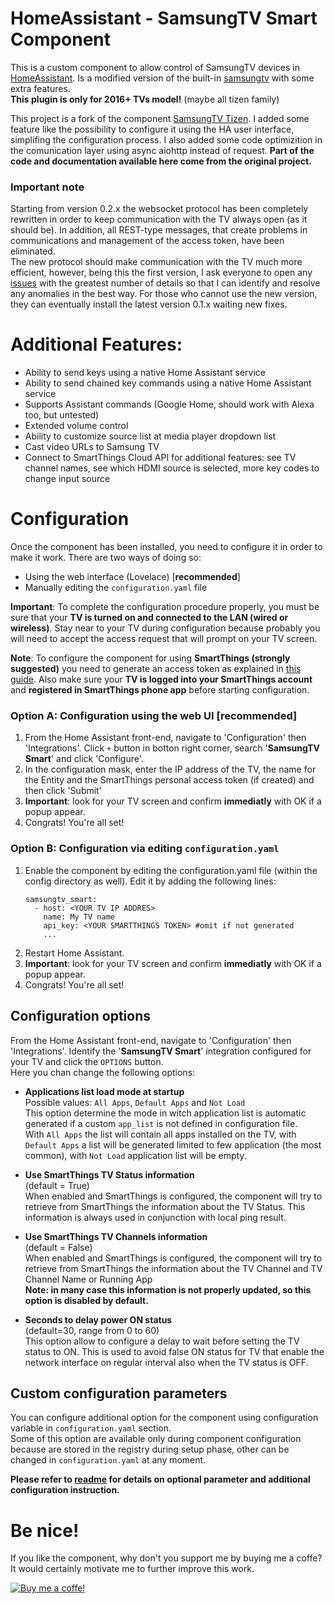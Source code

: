 
# HomeAssistant - SamsungTV Smart Component

This is a custom component to allow control of SamsungTV devices in [HomeAssistant](https://home-assistant.io). 
Is a modified version of the built-in [samsungtv](https://www.home-assistant.io/integrations/samsungtv/) with some extra
 features.<br/>
**This plugin is only for 2016+ TVs model!** (maybe all tizen family)

This project is a fork of the component [SamsungTV Tizen](https://github.com/jaruba/ha-samsungtv-tizen). I added some 
feature like the possibility to configure it using the HA user interface, simplifing the configuration process. 
I also added some code optimizition in the comunication layer using async aiohttp instead of request.
**Part of the code and documentation available here come from the original project.**<br/>

### Important note 
Starting from version 0.2.x the websocket protocol has been completely rewritten in order to keep communication with the
TV always open (as it should be). In addition, all REST-type messages, that create problems in communications and 
management of the access token, have been eliminated.<br/>
The new protocol should make communication with the TV much more efficient, however, being this the first version, I ask 
everyone to open any [issues](https://github.com/ollo69/ha-samsungtv-smart/issues) with the greatest number of details 
so that I can identify and resolve any anomalies in the best way. For those who cannot use the new version, they can 
eventually install the latest version 0.1.x waiting new fixes.

# Additional Features:

* Ability to send keys using a native Home Assistant service
* Ability to send chained key commands using a native Home Assistant service
* Supports Assistant commands (Google Home, should work with Alexa too, but untested)
* Extended volume control
* Ability to customize source list at media player dropdown list
* Cast video URLs to Samsung TV
* Connect to SmartThings Cloud API for additional features: see TV channel names, see which HDMI source is selected, more key codes to change input source

# Configuration

Once the component has been installed, you need to configure it in order to make it work.
There are two ways of doing so:
- Using the web interface (Lovelace) [**recommended**]
- Manually editing the `configuration.yaml` file

**Important**: To complete the configuration procedure properly, you must be sure that your **TV is turned on and 
connected to the LAN (wired or wireless)**. Stay near to your TV during configuration because probably you will need 
to accept the access request that will prompt on your TV screen.

**Note**: To configure the component for using **SmartThings (strongly suggested)** you need to generate an access 
token as explained in [this guide](https://github.com/ollo69/ha-samsungtv-smart/blob/master/docs/Smartthings.md). 
Also make sure your **TV is logged into your SmartThings account** and **registered in SmartThings phone app** before 
starting configuration.

### Option A: Configuration using the web UI [**recommended**]

1. From the Home Assistant front-end, navigate to 'Configuration' then 'Integrations'. Click `+` button in botton right corner,
search '**SamsungTV Smart**' and click 'Configure'.
2. In the configuration mask, enter the IP address of the TV, the name for the Entity and the SmartThings personal 
access token (if created) and then click 'Submit'
3. **Important**: look for your TV screen and confirm **immediatly** with OK if a popup appear.
4. Congrats! You're all set!

### Option B: Configuration via editing `configuration.yaml`

1. Enable the component by editing the configuration.yaml file (within the config directory as well). Edit it by adding 
the following lines:
    ```
    samsungtv_smart:
      - host: <YOUR TV IP ADDRES>
        name: My TV name
        api_key: <YOUR SMARTTHINGS TOKEN> #omit if not generated
        ...
    ```
2. Restart Home Assistant.
3. **Important**: look for your TV screen and confirm **immediatly** with OK if a popup appear.
4. Congrats! You're all set!

## Configuration options

From the Home Assistant front-end, navigate to 'Configuration' then 'Integrations'. Identify the '**SamsungTV Smart**'
integration configured for your TV and click the `OPTIONS` button.<br/>
Here you chan change the following options:  

- **Applications list load mode at startup**<br/>
Possible values: `All Apps`, `Default Apps` and `Not Load`<br/>
This option determine the mode in witch application list is automatic generated if a custom `app_list` is not defined 
in configuration file.<br/>
With `All Apps` the list will contain all apps installed on the TV, with `Default Apps` a list will be generated 
limited to few application (the most common), with `Not Load` application list will be empty.<br/>

- **Use SmartThings TV Status information**<br/>
(default = True)<br/>
When enabled and SmartThings is configured, the component will try to retrieve from SmartThings the information
about the TV Status. This information is always used in conjunction with local ping result.<br/>

- **Use SmartThings TV Channels information**<br/>
(default = False)<br/>
When enabled and SmartThings is configured, the component will try to retrieve from SmartThings the information
about the TV Channel and TV Channel Name or Running App<br/>
**Note: in many case this information is not properly updated, so this option is disabled by default.**<br/>

- **Seconds to delay power ON status**<br/>
(default=30, range from 0 to 60)<br/>
This option allow to configure a delay to wait before setting the TV status to ON. This is used to avoid false
ON status for TV that enable the network interface on regular interval also when the TV status is OFF.<br/>

## Custom configuration parameters

You can configure additional option for the component using configuration variable in `configuration.yaml` section.<br/>
Some of this option are available only during component configuration because are stored in the registry during setup 
phase, other can be changed in `configuration.yaml` at any moment.<br/>

**Please refer to [readme](https://github.com/ollo69/ha-samsungtv-smart/blob/master/README.md) for details on optional parameter and additional configuration instruction.**

# Be nice!
If you like the component, why don't you support me by buying me a coffe?
It would certainly motivate me to further improve this work.

[![Buy me a coffe!](https://www.buymeacoffee.com/assets/img/custom_images/black_img.png)](https://www.buymeacoffee.com/ollo69)
